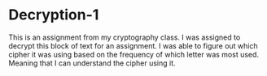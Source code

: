 # Decryption-1
This is an assignment from my cryptography class. I was assigned to decrypt this block of text for an assignment.
I was able to figure out which cipher it was using based on the frequency of which letter was most used. Meaning that I can understand the cipher using it.
